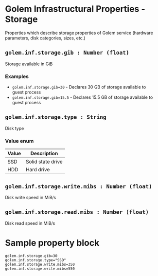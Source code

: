 # Golem Infrastructural Properties - Storage
Properties which describe storage properties of Golem service (hardware parameters, disk categories, sizes, etc.)

## `golem.inf.storage.gib : Number (float)`
Storage available in GiB
### **Examples**
* `golem.inf.storage.gib=30` - Declares 30 GB of storage available to guest process
* `golem.inf.storage.gib=15.5` - Declares 15.5 GB of storage available to guest process


## `golem.inf.storage.type : String`
Disk type
### Value enum
|Value| Description |
|---|---|
|SSD|Solid state drive|
|HDD|Hard drive|

## `golem.inf.storage.write.mibs : Number (float)`
Disk write speed in MiB/s

## `golem.inf.storage.read.mibs : Number (float)`
Disk read speed in MiB/s


# Sample property block
```
golem.inf.storage.gib=30
golem.inf.storage.type="SSD"
golem.inf.storage.write.mibs=350
golem.inf.storage.write.mibs=550

```

